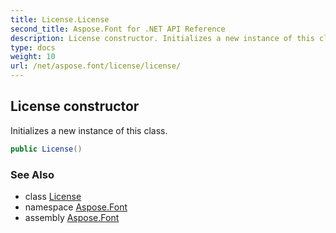 ```yaml
---
title: License.License
second_title: Aspose.Font for .NET API Reference
description: License constructor. Initializes a new instance of this class
type: docs
weight: 10
url: /net/aspose.font/license/license/
---
```

## License constructor

Initializes a new instance of this class.

```csharp
public License()
```

### See Also

* class [License](../)
* namespace [Aspose.Font](../../license/)
* assembly [Aspose.Font](../../../)


